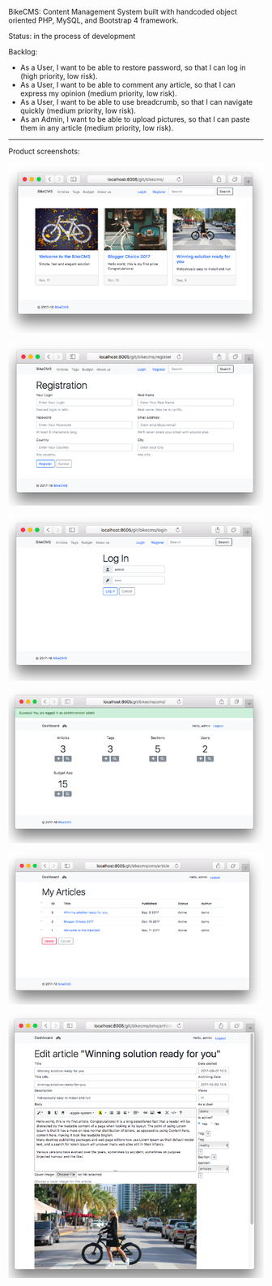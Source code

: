 BikeCMS: Content Management System built with handcoded object oriented PHP, MySQL, and Bootstrap 4 framework.

Status: in the process of development

Backlog:

- As a User, I want to be able to restore password, so that I can log in (high priority, low risk).
- As a User, I want to be able to comment any article, so that I can express my opinion (medium priority, low risk).
- As a User, I want to be able to use breadcrumb, so that I can navigate quickly (medium priority, low risk).
- As an Admin, I want to be able to upload pictures, so that I can paste them in any article (medium priority, low risk).

-----------

Product screenshots:

![Alt text](/images/ss/01.png?raw=true)

![Alt text](/images/ss/02.png?raw=true)

![Alt text](/images/ss/03.png?raw=true)

![Alt text](/images/ss/04.png?raw=true)

![Alt text](/images/ss/05.png?raw=true)

![Alt text](/images/ss/06.png?raw=true)
